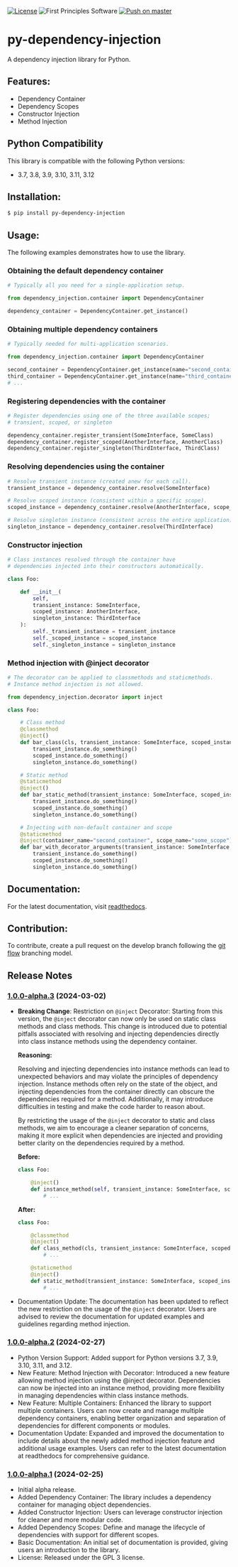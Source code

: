[![License](https://img.shields.io/badge/License-GPLv3-blue.svg)](https://www.gnu.org/licenses/gpl-3.0.html)
![First Principles Software](https://img.shields.io/badge/Powered_by-First_Principles_Software-blue)
[![Push on master](https://github.com/runemalm/py-dependency-injection/actions/workflows/master.yml/badge.svg?branch=master)](https://github.com/runemalm/py-dependency-injection/actions/workflows/master.yml)

# py-dependency-injection

A dependency injection library for Python.

## Features:

- Dependency Container
- Dependency Scopes
- Constructor Injection
- Method Injection

## Python Compatibility

This library is compatible with the following Python versions:

- 3.7, 3.8, 3.9, 3.10, 3.11, 3.12
  
## Installation:
  
```bash
$ pip install py-dependency-injection
```

## Usage:

The following examples demonstrates how to use the library.

### Obtaining the default dependency container

```python
# Typically all you need for a single-application setup.

from dependency_injection.container import DependencyContainer

dependency_container = DependencyContainer.get_instance()
```

### Obtaining multiple dependency containers

```python
# Typically needed for multi-application scenarios.

from dependency_injection.container import DependencyContainer

second_container = DependencyContainer.get_instance(name="second_container")
third_container = DependencyContainer.get_instance(name="third_container")
# ...
```

### Registering dependencies with the container

```python
# Register dependencies using one of the three available scopes; 
# transient, scoped, or singleton

dependency_container.register_transient(SomeInterface, SomeClass)
dependency_container.register_scoped(AnotherInterface, AnotherClass)
dependency_container.register_singleton(ThirdInterface, ThirdClass)
```

### Resolving dependencies using the container

```python
# Resolve transient instance (created anew for each call).
transient_instance = dependency_container.resolve(SomeInterface)

# Resolve scoped instance (consistent within a specific scope).
scoped_instance = dependency_container.resolve(AnotherInterface, scope_name="some_scope")

# Resolve singleton instance (consistent across the entire application).
singleton_instance = dependency_container.resolve(ThirdInterface)
```

### Constructor injection

```python
# Class instances resolved through the container have 
# dependencies injected into their constructors automatically.

class Foo:

    def __init__(
        self, 
        transient_instance: SomeInterface, 
        scoped_instance: AnotherInterface, 
        singleton_instance: ThirdInterface
    ):
        self._transient_instance = transient_instance
        self._scoped_instance = scoped_instance
        self._singleton_instance = singleton_instance
```

### Method injection with @inject decorator

```python
# The decorator can be applied to classmethods and staticmethods.
# Instance method injection is not allowed.

from dependency_injection.decorator import inject

class Foo:

    # Class method
    @classmethod
    @inject()
    def bar_class(cls, transient_instance: SomeInterface, scoped_instance: AnotherInterface, singleton_instance: ThirdInterface):
        transient_instance.do_something()
        scoped_instance.do_something()
        singleton_instance.do_something()

    # Static method
    @staticmethod
    @inject()
    def bar_static_method(transient_instance: SomeInterface, scoped_instance: AnotherInterface, singleton_instance: ThirdInterface):
        transient_instance.do_something()
        scoped_instance.do_something()
        singleton_instance.do_something()

    # Injecting with non-default container and scope
    @staticmethod
    @inject(container_name="second_container", scope_name="some_scope")
    def bar_with_decorator_arguments(transient_instance: SomeInterface, scoped_instance: AnotherInterface, singleton_instance: ThirdInterface):
        transient_instance.do_something()
        scoped_instance.do_something()
        singleton_instance.do_something()
```

## Documentation:
  
For the latest documentation, visit [readthedocs](https://py-dependency-injection.readthedocs.io/en/latest/).

## Contribution:

To contribute, create a pull request on the develop branch following the [git flow](https://nvie.com/posts/a-successful-git-branching-model/) branching model.
  
## Release Notes

### [1.0.0-alpha.3](https://github.com/runemalm/py-dependency-injection/releases/tag/v1.0.0-alpha.3) (2024-03-02)

- **Breaking Change**: Restriction on `@inject` Decorator: Starting from this version, the `@inject` decorator can now only be used on static class methods and class methods. This change is introduced due to potential pitfalls associated with resolving and injecting dependencies directly into class instance methods using the dependency container.

    **Reasoning:**
  
    Resolving and injecting dependencies into instance methods can lead to unexpected behaviors and may violate the principles of dependency injection. Instance methods often rely on the state of the object, and injecting dependencies from the container directly can obscure the dependencies required for a method. Additionally, it may introduce difficulties in testing and make the code harder to reason about.

    By restricting the usage of the `@inject` decorator to static and class methods, we aim to encourage a cleaner separation of concerns, making it more explicit when dependencies are injected and providing better clarity on the dependencies required by a method.

    **Before:**
    ```python
    class Foo:
    
        @inject()
        def instance_method(self, transient_instance: SomeInterface, scoped_instance: AnotherInterface, singleton_instance: ThirdInterface):
            # ...
    ```

    **After:**
    ```python
    class Foo:
    
        @classmethod
        @inject()
        def class_method(cls, transient_instance: SomeInterface, scoped_instance: AnotherInterface, singleton_instance: ThirdInterface):
            # ...

        @staticmethod
        @inject()
        def static_method(transient_instance: SomeInterface, scoped_instance: AnotherInterface, singleton_instance: ThirdInterface):
            # ...
    ```

- Documentation Update: The documentation has been updated to reflect the new restriction on the usage of the `@inject` decorator. Users are advised to review the documentation for updated examples and guidelines regarding method injection.

### [1.0.0-alpha.2](https://github.com/runemalm/py-dependency-injection/releases/tag/v1.0.0-alpha.2) (2024-02-27)

- Python Version Support: Added support for Python versions 3.7, 3.9, 3.10, 3.11, and 3.12.
- New Feature: Method Injection with Decorator: Introduced a new feature allowing method injection using the @inject decorator. Dependencies can now be injected into an instance method, providing more flexibility in managing dependencies within class instance methods.
- New Feature: Multiple Containers: Enhanced the library to support multiple containers. Users can now create and manage multiple dependency containers, enabling better organization and separation of dependencies for different components or modules.
- Documentation Update: Expanded and improved the documentation to include details about the newly added method injection feature and additional usage examples. Users can refer to the latest documentation at readthedocs for comprehensive guidance.

### [1.0.0-alpha.1](https://github.com/runemalm/py-dependency-injection/releases/tag/v1.0.0-alpha.1) (2024-02-25)

- Initial alpha release.
- Added Dependency Container: The library includes a dependency container for managing object dependencies.
- Added Constructor Injection: Users can leverage constructor injection for cleaner and more modular code.
- Added Dependency Scopes: Define and manage the lifecycle of dependencies with support for different scopes.
- Basic Documentation: An initial set of documentation is provided, giving users an introduction to the library.
- License: Released under the GPL 3 license.
